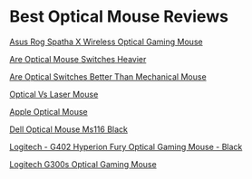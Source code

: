 <h1>Best Optical Mouse Reviews</h1><p><a href="post/asus-rog-spatha-x-wireless-optical-gaming-mouse.md">Asus Rog Spatha X Wireless Optical Gaming Mouse</a></p>
<p><a href="post/are-optical-mouse-switches-heavier.md">Are Optical Mouse Switches Heavier</a></p>
<p><a href="post/are-optical-switches-better-than-mechanical-mouse.md">Are Optical Switches Better Than Mechanical Mouse</a></p>
<p><a href="post/optical-vs-laser-mouse.md">Optical Vs Laser Mouse</a></p>
<p><a href="post/apple-optical-mouse.md">Apple Optical Mouse</a></p>
<p><a href="post/dell-optical-mouse-ms116-black.md">Dell Optical Mouse Ms116 Black</a></p>
<p><a href="post/logitech---g402-hyperion-fury-optical-gaming-mouse---black.md">Logitech - G402 Hyperion Fury Optical Gaming Mouse - Black</a></p>
<p><a href="post/logitech-g300s-optical-gaming-mouse.md">Logitech G300s Optical Gaming Mouse</a></p>

